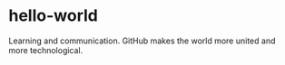 # hello-world
Learning and communication.
GitHub makes the world more united and more technological.
